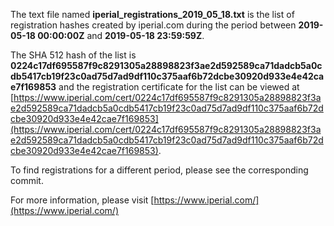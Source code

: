 The text file named **iperial_registrations_2019_05_18.txt** is the list of registration hashes created by iperial.com during the period between **2019-05-18 00:00:00Z** and **2019-05-18 23:59:59Z**.

The SHA 512 hash of the list is **0224c17df695587f9c8291305a28898823f3ae2d592589ca71dadcb5a0cdb5417cb19f23c0ad75d7ad9df110c375aaf6b72dcbe30920d933e4e42cae7f169853** and the registration certificate for the list can be viewed at [https://www.iperial.com/cert/0224c17df695587f9c8291305a28898823f3ae2d592589ca71dadcb5a0cdb5417cb19f23c0ad75d7ad9df110c375aaf6b72dcbe30920d933e4e42cae7f169853](https://www.iperial.com/cert/0224c17df695587f9c8291305a28898823f3ae2d592589ca71dadcb5a0cdb5417cb19f23c0ad75d7ad9df110c375aaf6b72dcbe30920d933e4e42cae7f169853).

To find registrations for a different period, please see the corresponding commit.

For more information, please visit [https://www.iperial.com/](https://www.iperial.com/)
